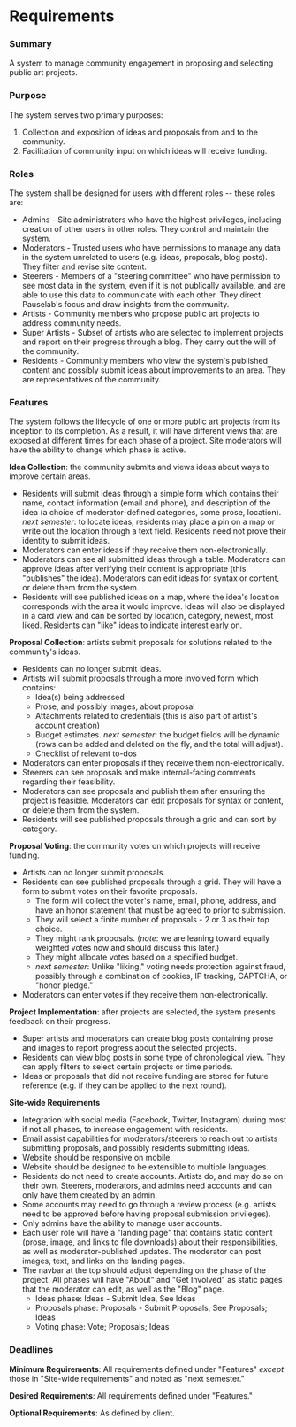# Requirements

### Summary
A system to manage community engagement in proposing and selecting public art projects.

### Purpose
The system serves two primary purposes:

1. Collection and exposition of ideas and proposals from and to the community.
2. Facilitation of community input on which ideas will receive funding.

### Roles
The system shall be designed for users with different roles -- these roles are:

* Admins - Site administrators who have the highest privileges, including creation of other users in other roles. They control and maintain the system.
* Moderators - Trusted users who have permissions to manage any data in the system unrelated to users (e.g. ideas, proposals, blog posts). They filter and revise site content.
* Steerers - Members of a "steering committee" who have permission to see most data in the system, even if it is not publically available, and are able to use this data to communicate with each other. They direct Pauselab's focus and draw insights from the community.
* Artists - Community members who propose public art projects to address community needs.
* Super Artists - Subset of artists who are selected to implement projects and report on their progress through a blog. They carry out the will of the community.
* Residents - Community members who view the system's published content and possibly submit ideas about improvements to an area. They are representatives of the community.

### Features
The system follows the lifecycle of one or more public art projects from its inception to its completion. As a result, it will have different views that are exposed at different times for each phase of a project. Site moderators will have the ability to change which phase is active.

**Idea Collection**: the community submits and views ideas about ways to improve certain areas.

* Residents will submit ideas through a simple form which contains their name, contact information (email and phone), and description of the idea (a choice of moderator-defined categories, some prose, location). _next semester_: to locate ideas, residents may place a pin on a map or write out the location through a text field. Residents need not prove their identity to submit ideas.
* Moderators can enter ideas if they receive them non-electronically.
* Moderators can see all submitted ideas through a table. Moderators can approve ideas after verifying their content is appropriate (this "publishes" the idea). Moderators can edit ideas for syntax or content, or delete them from the system.
* Residents will see published ideas on a map, where the idea's location corresponds with the area it would improve. Ideas will also be displayed in a card view and can be sorted by location, category, newest, most liked. Residents can "like" ideas to indicate interest early on.

**Proposal Collection**: artists submit proposals for solutions related to the community's ideas.

* Residents can no longer submit ideas.
* Artists will submit proposals through a more involved form which contains:
    * Idea(s) being addressed
    * Prose, and possibly images, about proposal
    * Attachments related to credentials (this is also part of artist's account creation)
    * Budget estimates. _next semester_: the budget fields will be dynamic (rows can be added and deleted on the fly, and the total will adjust).
    * Checklist of relevant to-dos
* Moderators can enter proposals if they receive them non-electronically.
* Steerers can see proposals and make internal-facing comments regarding their feasibility.
* Moderators can see proposals and publish them after ensuring the project is feasible. Moderators can edit proposals for syntax or content, or delete them from the system.
* Residents will see published proposals through a grid and can sort by category.

**Proposal Voting**: the community votes on which projects will receive funding.

* Artists can no longer submit proposals.
* Residents can see published proposals through a grid. They will have a form to submit votes on their favorite proposals.
    * The form will collect the voter's name, email, phone, address, and have an honor statement that must be agreed to prior to submission.
    * They will select a finite number of proposals - 2 or 3 as their top choice.
    * They might rank proposals. (_note_: we are leaning toward equally weighted votes now and should discuss this later.)
    * They might allocate votes based on a specified budget.
    * _next semester_: Unlike "liking," voting needs protection against fraud, possibly through a combination of cookies, IP tracking, CAPTCHA, or "honor pledge."
* Moderators can enter votes if they receive them non-electronically.

**Project Implementation**: after projects are selected, the system presents feedback on their progress.

* Super artists and moderators can create blog posts containing prose and images to report progress about the selected projects.
* Residents can view blog posts in some type of chronological view. They can apply filters to select certain projects or time periods.
* Ideas or proposals that did not receive funding are stored for future reference (e.g. if they can be applied to the next round).

**Site-wide Requirements**

* Integration with social media (Facebook, Twitter, Instagram) during most if not all phases, to increase engagement with residents.
* Email assist capabilities for moderators/steerers to reach out to artists submitting proposals, and possibly residents submitting ideas.
* Website should be responsive on mobile.
* Website should be designed to be extensible to multiple languages.
* Residents do not need to create accounts. Artists do, and may do so on their own. Steerers, moderators, and admins need accounts and can only have them created by an admin.
* Some accounts may need to go through a review process (e.g. artists need to be approved before having proposal submission privileges).
* Only admins have the ability to manage user accounts.
* Each user role will have a "landing page" that contains static content (prose, image, and links to file downloads) about their responsibilities, as well as moderator-published updates. The moderator can post images, text, and links on the landing pages.
* The navbar at the top should adjust depending on the phase of the project. All phases will have "About" and "Get Involved" as static pages that the moderator can edit, as well as the "Blog" page.
    * Ideas phase: Ideas - Submit Idea, See Ideas
    * Proposals phase: Proposals - Submit Proposals, See Proposals; Ideas
    * Voting phase: Vote; Proposals; Ideas

### Deadlines

**Minimum Requirements**: All requirements defined under "Features" _except_ those in "Site-wide requirements" and noted as "next semester."

**Desired Requirements**: All requirements defined under "Features."

**Optional Requirements**: As defined by client.
